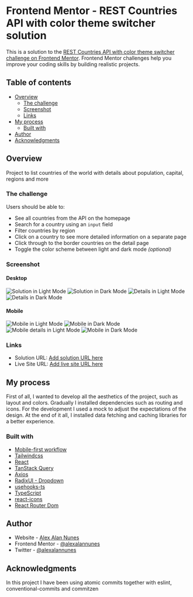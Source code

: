 # Frontend Mentor - REST Countries API with color theme switcher solution

This is a solution to the [REST Countries API with color theme switcher challenge on Frontend Mentor](https://www.frontendmentor.io/challenges/rest-countries-api-with-color-theme-switcher-5cacc469fec04111f7b848ca). Frontend Mentor challenges help you improve your coding skills by building realistic projects.

## Table of contents

- [Overview](#overview)
  - [The challenge](#the-challenge)
  - [Screenshot](#screenshot)
  - [Links](#links)
- [My process](#my-process)
  - [Built with](#built-with)
- [Author](#author)
- [Acknowledgments](#acknowledgments)

## Overview
Project to list countries of the world with details about population, capital, regions and more

### The challenge

Users should be able to:

- See all countries from the API on the homepage
- Search for a country using an `input` field
- Filter countries by region
- Click on a country to see more detailed information on a separate page
- Click through to the border countries on the detail page
- Toggle the color scheme between light and dark mode _(optional)_

### Screenshot

#### Desktop

![Solution in Light Mode](./design/solution/solution-light.png)
![Solution in Dark Mode](./design/solution/solution-dark.png)
![Details in Light Mode](./design/solution/detail-light.png)
![Details in Dark Mode](./design/solution/detail-dark.png)

#### Mobile

![Mobile in Light Mode](./design/solution/mobile-light.png)
![Mobile in Dark Mode](./design/solution/mobile-dark.png)
![Mobile details in Light Mode](./design/solution/mobile-detail-light.png)
![Mobile in Dark Mode](./design/solution/mobile-detail-dark.png)

### Links

- Solution URL: [Add solution URL here](https://your-solution-url.com)
- Live Site URL: [Add live site URL here](https://your-live-site-url.com)

## My process
First of all, I wanted to develop all the aesthetics of the project, such as layout and colors. Gradually I installed dependencies such as routing and icons. For the development I used a mock to adjust the expectations of the design. At the end of it all, I installed data fetching and caching libraries for a better experience.
### Built with

- [Mobile-first workflow](https://smartbear.com/learn/performance-monitoring/what-is-mobile-first/)
- [Tailwindcss](https://tailwindcss.com/)
- [React](https://react.dev/)
- [TanStack Query](https://tanstack.com/query/latest)
- [Axios](https://axios-http.com/docs/intro)
- [RadixUI - Dropdown](https://www.radix-ui.com/docs/primitives/components/dropdown-menu)
- [usehooks-ts](https://usehooks-ts.com/)
- [TypeScript](https://www.typescriptlang.org/)
- [react-icons](react-icons)
- [React Router Dom](https://reactrouter.com/en/main)

## Author

- Website - [Alex Alan Nunes](https://alexalannunes.vercel.app/)
- Frontend Mentor - [@alexalannunes](https://www.frontendmentor.io/profile/alexalannunes)
- Twitter - [@alexalannunes](https://www.twitter.com/alexalannunes)



## Acknowledgments

In this project I have been using atomic commits together with eslint, conventional-commits and commitzen

